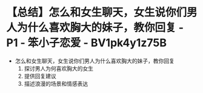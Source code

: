 # 【总结】怎么和女生聊天，女生说你们男人为什么喜欢胸大的妹子，教你回复 - P1 - 笨小子恋爱 - BV1pk4y1z75B

-   怎么和女生聊天，女生说你们男人为什么喜欢胸大的妹子，教你回复
    1.  探讨男人为何喜欢胸大的女生
    2.  提供回复建议
    3.  描述浪漫的场景和情感表达
